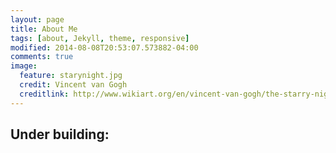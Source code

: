 ```yaml
---
layout: page
title: About Me
tags: [about, Jekyll, theme, responsive]
modified: 2014-08-08T20:53:07.573882-04:00
comments: true
image:
  feature: starynight.jpg
  credit: Vincent van Gogh
  creditlink: http://www.wikiart.org/en/vincent-van-gogh/the-starry-night-1889
---
```


## Under building:



